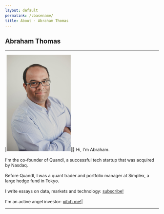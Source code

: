 ```yaml
---
layout: default
permalink: /:basename/
title: About · Abraham Thomas
---
```


## Abraham Thomas

----

|<img style="width:210px" src="/assets/img/Abraham-Thomas.jpg">|👋 Hi, I'm Abraham.<br/><br/> I'm the co-founder of Quandl, a successful tech startup that was acquired by Nasdaq.<br/><br/>Before Quandl, I was a quant trader and portfolio manager at Simplex, a large hedge fund in Tokyo. <br/><br/>I write essays on data, markets and technology: [subscribe!](/writing)<br/><br/>I'm an active angel investor: [pitch me!](/investing)|

----
